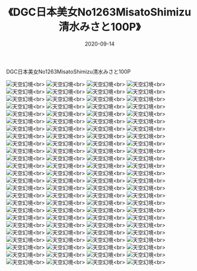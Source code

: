 ﻿---
layout: post
title: 《DGC日本美女No1263MisatoShimizu清水みさと100P》
date: 2020-09-14
img: http://photo.orgx.cf/性感/2020/DGC日本美女No1263MisatoShimizu清水みさと100P/000.jpg
tags: [美女,性感,泳衣]
---

DGC日本美女No1263MisatoShimizu清水みさと100P



![天空幻境](http://photo.orgx.cf/性感/2020/DGC日本美女No1263MisatoShimizu清水みさと100P/001.jpg''天空幻境'')<br>
![天空幻境](http://photo.orgx.cf/性感/2020/DGC日本美女No1263MisatoShimizu清水みさと100P/002.jpg''天空幻境'')<br>
![天空幻境](http://photo.orgx.cf/性感/2020/DGC日本美女No1263MisatoShimizu清水みさと100P/003.jpg''天空幻境'')<br>
![天空幻境](http://photo.orgx.cf/性感/2020/DGC日本美女No1263MisatoShimizu清水みさと100P/004.jpg''天空幻境'')<br>
![天空幻境](http://photo.orgx.cf/性感/2020/DGC日本美女No1263MisatoShimizu清水みさと100P/005.jpg''天空幻境'')<br>
![天空幻境](http://photo.orgx.cf/性感/2020/DGC日本美女No1263MisatoShimizu清水みさと100P/006.jpg''天空幻境'')<br>
![天空幻境](http://photo.orgx.cf/性感/2020/DGC日本美女No1263MisatoShimizu清水みさと100P/007.jpg''天空幻境'')<br>
![天空幻境](http://photo.orgx.cf/性感/2020/DGC日本美女No1263MisatoShimizu清水みさと100P/008.jpg''天空幻境'')<br>
![天空幻境](http://photo.orgx.cf/性感/2020/DGC日本美女No1263MisatoShimizu清水みさと100P/009.jpg''天空幻境'')<br>
![天空幻境](http://photo.orgx.cf/性感/2020/DGC日本美女No1263MisatoShimizu清水みさと100P/010.jpg''天空幻境'')<br>
![天空幻境](http://photo.orgx.cf/性感/2020/DGC日本美女No1263MisatoShimizu清水みさと100P/011.jpg''天空幻境'')<br>
![天空幻境](http://photo.orgx.cf/性感/2020/DGC日本美女No1263MisatoShimizu清水みさと100P/012.jpg''天空幻境'')<br>
![天空幻境](http://photo.orgx.cf/性感/2020/DGC日本美女No1263MisatoShimizu清水みさと100P/013.jpg''天空幻境'')<br>
![天空幻境](http://photo.orgx.cf/性感/2020/DGC日本美女No1263MisatoShimizu清水みさと100P/014.jpg''天空幻境'')<br>
![天空幻境](http://photo.orgx.cf/性感/2020/DGC日本美女No1263MisatoShimizu清水みさと100P/015.jpg''天空幻境'')<br>
![天空幻境](http://photo.orgx.cf/性感/2020/DGC日本美女No1263MisatoShimizu清水みさと100P/016.jpg''天空幻境'')<br>
![天空幻境](http://photo.orgx.cf/性感/2020/DGC日本美女No1263MisatoShimizu清水みさと100P/017.jpg''天空幻境'')<br>
![天空幻境](http://photo.orgx.cf/性感/2020/DGC日本美女No1263MisatoShimizu清水みさと100P/018.jpg''天空幻境'')<br>
![天空幻境](http://photo.orgx.cf/性感/2020/DGC日本美女No1263MisatoShimizu清水みさと100P/019.jpg''天空幻境'')<br>
![天空幻境](http://photo.orgx.cf/性感/2020/DGC日本美女No1263MisatoShimizu清水みさと100P/020.jpg''天空幻境'')<br>
![天空幻境](http://photo.orgx.cf/性感/2020/DGC日本美女No1263MisatoShimizu清水みさと100P/021.jpg''天空幻境'')<br>
![天空幻境](http://photo.orgx.cf/性感/2020/DGC日本美女No1263MisatoShimizu清水みさと100P/022.jpg''天空幻境'')<br>
![天空幻境](http://photo.orgx.cf/性感/2020/DGC日本美女No1263MisatoShimizu清水みさと100P/023.jpg''天空幻境'')<br>
![天空幻境](http://photo.orgx.cf/性感/2020/DGC日本美女No1263MisatoShimizu清水みさと100P/024.jpg''天空幻境'')<br>
![天空幻境](http://photo.orgx.cf/性感/2020/DGC日本美女No1263MisatoShimizu清水みさと100P/025.jpg''天空幻境'')<br>
![天空幻境](http://photo.orgx.cf/性感/2020/DGC日本美女No1263MisatoShimizu清水みさと100P/026.jpg''天空幻境'')<br>
![天空幻境](http://photo.orgx.cf/性感/2020/DGC日本美女No1263MisatoShimizu清水みさと100P/027.jpg''天空幻境'')<br>
![天空幻境](http://photo.orgx.cf/性感/2020/DGC日本美女No1263MisatoShimizu清水みさと100P/028.jpg''天空幻境'')<br>
![天空幻境](http://photo.orgx.cf/性感/2020/DGC日本美女No1263MisatoShimizu清水みさと100P/029.jpg''天空幻境'')<br>
![天空幻境](http://photo.orgx.cf/性感/2020/DGC日本美女No1263MisatoShimizu清水みさと100P/030.jpg''天空幻境'')<br>
![天空幻境](http://photo.orgx.cf/性感/2020/DGC日本美女No1263MisatoShimizu清水みさと100P/031.jpg''天空幻境'')<br>
![天空幻境](http://photo.orgx.cf/性感/2020/DGC日本美女No1263MisatoShimizu清水みさと100P/032.jpg''天空幻境'')<br>
![天空幻境](http://photo.orgx.cf/性感/2020/DGC日本美女No1263MisatoShimizu清水みさと100P/033.jpg''天空幻境'')<br>
![天空幻境](http://photo.orgx.cf/性感/2020/DGC日本美女No1263MisatoShimizu清水みさと100P/034.jpg''天空幻境'')<br>
![天空幻境](http://photo.orgx.cf/性感/2020/DGC日本美女No1263MisatoShimizu清水みさと100P/035.jpg''天空幻境'')<br>
![天空幻境](http://photo.orgx.cf/性感/2020/DGC日本美女No1263MisatoShimizu清水みさと100P/036.jpg''天空幻境'')<br>
![天空幻境](http://photo.orgx.cf/性感/2020/DGC日本美女No1263MisatoShimizu清水みさと100P/037.jpg''天空幻境'')<br>
![天空幻境](http://photo.orgx.cf/性感/2020/DGC日本美女No1263MisatoShimizu清水みさと100P/038.jpg''天空幻境'')<br>
![天空幻境](http://photo.orgx.cf/性感/2020/DGC日本美女No1263MisatoShimizu清水みさと100P/039.jpg''天空幻境'')<br>
![天空幻境](http://photo.orgx.cf/性感/2020/DGC日本美女No1263MisatoShimizu清水みさと100P/040.jpg''天空幻境'')<br>
![天空幻境](http://photo.orgx.cf/性感/2020/DGC日本美女No1263MisatoShimizu清水みさと100P/041.jpg''天空幻境'')<br>
![天空幻境](http://photo.orgx.cf/性感/2020/DGC日本美女No1263MisatoShimizu清水みさと100P/042.jpg''天空幻境'')<br>
![天空幻境](http://photo.orgx.cf/性感/2020/DGC日本美女No1263MisatoShimizu清水みさと100P/043.jpg''天空幻境'')<br>
![天空幻境](http://photo.orgx.cf/性感/2020/DGC日本美女No1263MisatoShimizu清水みさと100P/044.jpg''天空幻境'')<br>
![天空幻境](http://photo.orgx.cf/性感/2020/DGC日本美女No1263MisatoShimizu清水みさと100P/045.jpg''天空幻境'')<br>
![天空幻境](http://photo.orgx.cf/性感/2020/DGC日本美女No1263MisatoShimizu清水みさと100P/046.jpg''天空幻境'')<br>
![天空幻境](http://photo.orgx.cf/性感/2020/DGC日本美女No1263MisatoShimizu清水みさと100P/047.jpg''天空幻境'')<br>
![天空幻境](http://photo.orgx.cf/性感/2020/DGC日本美女No1263MisatoShimizu清水みさと100P/048.jpg''天空幻境'')<br>
![天空幻境](http://photo.orgx.cf/性感/2020/DGC日本美女No1263MisatoShimizu清水みさと100P/049.jpg''天空幻境'')<br>
![天空幻境](http://photo.orgx.cf/性感/2020/DGC日本美女No1263MisatoShimizu清水みさと100P/050.jpg''天空幻境'')<br>
![天空幻境](http://photo.orgx.cf/性感/2020/DGC日本美女No1263MisatoShimizu清水みさと100P/051.jpg''天空幻境'')<br>
![天空幻境](http://photo.orgx.cf/性感/2020/DGC日本美女No1263MisatoShimizu清水みさと100P/052.jpg''天空幻境'')<br>
![天空幻境](http://photo.orgx.cf/性感/2020/DGC日本美女No1263MisatoShimizu清水みさと100P/053.jpg''天空幻境'')<br>
![天空幻境](http://photo.orgx.cf/性感/2020/DGC日本美女No1263MisatoShimizu清水みさと100P/054.jpg''天空幻境'')<br>
![天空幻境](http://photo.orgx.cf/性感/2020/DGC日本美女No1263MisatoShimizu清水みさと100P/055.jpg''天空幻境'')<br>
![天空幻境](http://photo.orgx.cf/性感/2020/DGC日本美女No1263MisatoShimizu清水みさと100P/056.jpg''天空幻境'')<br>
![天空幻境](http://photo.orgx.cf/性感/2020/DGC日本美女No1263MisatoShimizu清水みさと100P/057.jpg''天空幻境'')<br>
![天空幻境](http://photo.orgx.cf/性感/2020/DGC日本美女No1263MisatoShimizu清水みさと100P/058.jpg''天空幻境'')<br>
![天空幻境](http://photo.orgx.cf/性感/2020/DGC日本美女No1263MisatoShimizu清水みさと100P/059.jpg''天空幻境'')<br>
![天空幻境](http://photo.orgx.cf/性感/2020/DGC日本美女No1263MisatoShimizu清水みさと100P/060.jpg''天空幻境'')<br>
![天空幻境](http://photo.orgx.cf/性感/2020/DGC日本美女No1263MisatoShimizu清水みさと100P/061.jpg''天空幻境'')<br>
![天空幻境](http://photo.orgx.cf/性感/2020/DGC日本美女No1263MisatoShimizu清水みさと100P/062.jpg''天空幻境'')<br>
![天空幻境](http://photo.orgx.cf/性感/2020/DGC日本美女No1263MisatoShimizu清水みさと100P/063.jpg''天空幻境'')<br>
![天空幻境](http://photo.orgx.cf/性感/2020/DGC日本美女No1263MisatoShimizu清水みさと100P/064.jpg''天空幻境'')<br>
![天空幻境](http://photo.orgx.cf/性感/2020/DGC日本美女No1263MisatoShimizu清水みさと100P/065.jpg''天空幻境'')<br>
![天空幻境](http://photo.orgx.cf/性感/2020/DGC日本美女No1263MisatoShimizu清水みさと100P/066.jpg''天空幻境'')<br>
![天空幻境](http://photo.orgx.cf/性感/2020/DGC日本美女No1263MisatoShimizu清水みさと100P/067.jpg''天空幻境'')<br>
![天空幻境](http://photo.orgx.cf/性感/2020/DGC日本美女No1263MisatoShimizu清水みさと100P/068.jpg''天空幻境'')<br>
![天空幻境](http://photo.orgx.cf/性感/2020/DGC日本美女No1263MisatoShimizu清水みさと100P/069.jpg''天空幻境'')<br>
![天空幻境](http://photo.orgx.cf/性感/2020/DGC日本美女No1263MisatoShimizu清水みさと100P/070.jpg''天空幻境'')<br>
![天空幻境](http://photo.orgx.cf/性感/2020/DGC日本美女No1263MisatoShimizu清水みさと100P/071.jpg''天空幻境'')<br>
![天空幻境](http://photo.orgx.cf/性感/2020/DGC日本美女No1263MisatoShimizu清水みさと100P/072.jpg''天空幻境'')<br>
![天空幻境](http://photo.orgx.cf/性感/2020/DGC日本美女No1263MisatoShimizu清水みさと100P/073.jpg''天空幻境'')<br>
![天空幻境](http://photo.orgx.cf/性感/2020/DGC日本美女No1263MisatoShimizu清水みさと100P/074.jpg''天空幻境'')<br>
![天空幻境](http://photo.orgx.cf/性感/2020/DGC日本美女No1263MisatoShimizu清水みさと100P/075.jpg''天空幻境'')<br>
![天空幻境](http://photo.orgx.cf/性感/2020/DGC日本美女No1263MisatoShimizu清水みさと100P/076.jpg''天空幻境'')<br>
![天空幻境](http://photo.orgx.cf/性感/2020/DGC日本美女No1263MisatoShimizu清水みさと100P/077.jpg''天空幻境'')<br>
![天空幻境](http://photo.orgx.cf/性感/2020/DGC日本美女No1263MisatoShimizu清水みさと100P/078.jpg''天空幻境'')<br>
![天空幻境](http://photo.orgx.cf/性感/2020/DGC日本美女No1263MisatoShimizu清水みさと100P/079.jpg''天空幻境'')<br>
![天空幻境](http://photo.orgx.cf/性感/2020/DGC日本美女No1263MisatoShimizu清水みさと100P/080.jpg''天空幻境'')<br>
![天空幻境](http://photo.orgx.cf/性感/2020/DGC日本美女No1263MisatoShimizu清水みさと100P/081.jpg''天空幻境'')<br>
![天空幻境](http://photo.orgx.cf/性感/2020/DGC日本美女No1263MisatoShimizu清水みさと100P/082.jpg''天空幻境'')<br>
![天空幻境](http://photo.orgx.cf/性感/2020/DGC日本美女No1263MisatoShimizu清水みさと100P/083.jpg''天空幻境'')<br>
![天空幻境](http://photo.orgx.cf/性感/2020/DGC日本美女No1263MisatoShimizu清水みさと100P/084.jpg''天空幻境'')<br>
![天空幻境](http://photo.orgx.cf/性感/2020/DGC日本美女No1263MisatoShimizu清水みさと100P/085.jpg''天空幻境'')<br>
![天空幻境](http://photo.orgx.cf/性感/2020/DGC日本美女No1263MisatoShimizu清水みさと100P/086.jpg''天空幻境'')<br>
![天空幻境](http://photo.orgx.cf/性感/2020/DGC日本美女No1263MisatoShimizu清水みさと100P/087.jpg''天空幻境'')<br>
![天空幻境](http://photo.orgx.cf/性感/2020/DGC日本美女No1263MisatoShimizu清水みさと100P/088.jpg''天空幻境'')<br>
![天空幻境](http://photo.orgx.cf/性感/2020/DGC日本美女No1263MisatoShimizu清水みさと100P/089.jpg''天空幻境'')<br>
![天空幻境](http://photo.orgx.cf/性感/2020/DGC日本美女No1263MisatoShimizu清水みさと100P/090.jpg''天空幻境'')<br>
![天空幻境](http://photo.orgx.cf/性感/2020/DGC日本美女No1263MisatoShimizu清水みさと100P/091.jpg''天空幻境'')<br>
![天空幻境](http://photo.orgx.cf/性感/2020/DGC日本美女No1263MisatoShimizu清水みさと100P/092.jpg''天空幻境'')<br>
![天空幻境](http://photo.orgx.cf/性感/2020/DGC日本美女No1263MisatoShimizu清水みさと100P/093.jpg''天空幻境'')<br>
![天空幻境](http://photo.orgx.cf/性感/2020/DGC日本美女No1263MisatoShimizu清水みさと100P/094.jpg''天空幻境'')<br>
![天空幻境](http://photo.orgx.cf/性感/2020/DGC日本美女No1263MisatoShimizu清水みさと100P/095.jpg''天空幻境'')<br>
![天空幻境](http://photo.orgx.cf/性感/2020/DGC日本美女No1263MisatoShimizu清水みさと100P/096.jpg''天空幻境'')<br>
![天空幻境](http://photo.orgx.cf/性感/2020/DGC日本美女No1263MisatoShimizu清水みさと100P/097.jpg''天空幻境'')<br>
![天空幻境](http://photo.orgx.cf/性感/2020/DGC日本美女No1263MisatoShimizu清水みさと100P/098.jpg''天空幻境'')<br>
![天空幻境](http://photo.orgx.cf/性感/2020/DGC日本美女No1263MisatoShimizu清水みさと100P/099.jpg''天空幻境'')<br>
![天空幻境](http://photo.orgx.cf/性感/2020/DGC日本美女No1263MisatoShimizu清水みさと100P/100.jpg''天空幻境'')<br>
